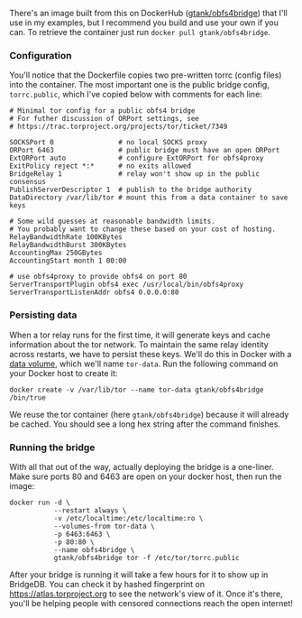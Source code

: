 There's an image built from this on DockerHub ([gtank/obfs4bridge](https://hub.docker.com/r/gtank/obfs4bridge/)) that I'll use in my examples, but I recommend you build and use your own if you can. To retrieve the container just run `docker pull gtank/obfs4bridge`.

### Configuration

You'll notice that the Dockerfile copies two pre-written torrc (config files) into the container. The most important one is the public bridge config, `torrc.public`, which I've copied below with comments for each line:

```
# Minimal tor config for a public obfs4 bridge
# For futher discussion of ORPort settings, see
# https://trac.torproject.org/projects/tor/ticket/7349

SOCKSPort 0                # no local SOCKS proxy
ORPort 6463                # public bridge must have an open ORPort
ExtORPort auto             # configure ExtORPort for obfs4proxy
ExitPolicy reject *:*      # no exits allowed
BridgeRelay 1              # relay won't show up in the public consensus
PublishServerDescriptor 1  # publish to the bridge authority
DataDirectory /var/lib/tor # mount this from a data container to save keys

# Some wild guesses at reasonable bandwidth limits.
# You probably want to change these based on your cost of hosting.
RelayBandwidthRate 100KBytes
RelayBandwidthBurst 300KBytes
AccountingMax 250GBytes
AccountingStart month 1 00:00

# use obfs4proxy to provide obfs4 on port 80
ServerTransportPlugin obfs4 exec /usr/local/bin/obfs4proxy
ServerTransportListenAddr obfs4 0.0.0.0:80
```

### Persisting data

When a tor relay runs for the first time, it will generate keys and cache information about the tor network. To maintain the same relay identity across restarts, we have to persist these keys. We'll do this in Docker with a [data volume](https://docs.docker.com/engine/userguide/containers/dockervolumes/), which we'll name `tor-data`. Run the following command on your Docker host to create it:

```
docker create -v /var/lib/tor --name tor-data gtank/obfs4bridge /bin/true
```

We reuse the tor container (here `gtank/obfs4bridge`) because it will already be cached. You should see a long hex string after the command finishes.

### Running the bridge

With all that out of the way, actually deploying the bridge is a one-liner. Make sure ports 80 and 6463 are open on your docker host, then run the image:

```
docker run -d \
           --restart always \
           -v /etc/localtime:/etc/localtime:ro \
           --volumes-from tor-data \
           -p 6463:6463 \
           -p 80:80 \
           --name obfs4bridge \
           gtank/obfs4bridge tor -f /etc/tor/torrc.public
```

After your bridge is running it will take a few hours for it to show up in BridgeDB. You can check it by hashed fingerprint on https://atlas.torproject.org to see the network's view of it. Once it's there, you'll be helping people with censored connections reach the open internet!
